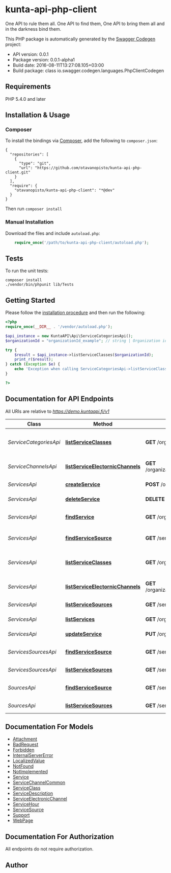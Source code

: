 # kunta-api-php-client
One API to rule them all. One API to find them, One API to bring them all and in the darkness bind them.

This PHP package is automatically generated by the [Swagger Codegen](https://github.com/swagger-api/swagger-codegen) project:

- API version: 0.0.1
- Package version: 0.0.1-alpha1
- Build date: 2016-08-11T13:27:08.105+03:00
- Build package: class io.swagger.codegen.languages.PhpClientCodegen

## Requirements

PHP 5.4.0 and later

## Installation & Usage
### Composer

To install the bindings via [Composer](http://getcomposer.org/), add the following to `composer.json`:

```
{
  "repositories": [
    {
      "type": "git",
      "url": "https://github.com/otavanopisto/kunta-api-php-client.git"
    }
  ],
  "require": {
    "otavanopisto/kunta-api-php-client": "*@dev"
  }
}
```

Then run `composer install`

### Manual Installation

Download the files and include `autoload.php`:

```php
    require_once('/path/to/kunta-api-php-client/autoload.php');
```

## Tests

To run the unit tests:

```
composer install
./vendor/bin/phpunit lib/Tests
```

## Getting Started

Please follow the [installation procedure](#installation--usage) and then run the following:

```php
<?php
require_once(__DIR__ . '/vendor/autoload.php');

$api_instance = new KuntaAPI\Api\ServiceCategoriesApi();
$organizationId = "organizationId_example"; // string | Organization id

try {
    $result = $api_instance->listServiceClasses($organizationId);
    print_r($result);
} catch (Exception $e) {
    echo 'Exception when calling ServiceCategoriesApi->listServiceClasses: ', $e->getMessage(), PHP_EOL;
}

?>
```

## Documentation for API Endpoints

All URIs are relative to *https://demo.kuntaapi.fi/v1*

Class | Method | HTTP request | Description
------------ | ------------- | ------------- | -------------
*ServiceCategoriesApi* | [**listServiceClasses**](docs/Api/ServiceCategoriesApi.md#listserviceclasses) | **GET** /organizations/{organizationId}/serviceClasses/ | List service classes for an organization
*ServiceChannelsApi* | [**listServiceElectornicChannels**](docs/Api/ServiceChannelsApi.md#listserviceelectornicchannels) | **GET** /organizations/{organizationId}/services/{serviceId}/electronicChannels | List service electornic channels
*ServicesApi* | [**createService**](docs/Api/ServicesApi.md#createservice) | **POST** /organizations/{organizationId}/services | Create a service
*ServicesApi* | [**deleteService**](docs/Api/ServicesApi.md#deleteservice) | **DELETE** /organizations/{organizationId}/services/{serviceId} | Delete a service
*ServicesApi* | [**findService**](docs/Api/ServicesApi.md#findservice) | **GET** /organizations/{organizationId}/services/{serviceId} | Find a service by id
*ServicesApi* | [**findServiceSource**](docs/Api/ServicesApi.md#findservicesource) | **GET** /serviceSources/{serviceSourceId} | Find a service by id
*ServicesApi* | [**listServiceClasses**](docs/Api/ServicesApi.md#listserviceclasses) | **GET** /organizations/{organizationId}/serviceClasses/ | List service classes for an organization
*ServicesApi* | [**listServiceElectornicChannels**](docs/Api/ServicesApi.md#listserviceelectornicchannels) | **GET** /organizations/{organizationId}/services/{serviceId}/electronicChannels | List service electornic channels
*ServicesApi* | [**listServiceSources**](docs/Api/ServicesApi.md#listservicesources) | **GET** /serviceSources | List service sources
*ServicesApi* | [**listServices**](docs/Api/ServicesApi.md#listservices) | **GET** /organizations/{organizationId}/services | List services
*ServicesApi* | [**updateService**](docs/Api/ServicesApi.md#updateservice) | **PUT** /organizations/{organizationId}/services/{serviceId} | Update a service
*ServicesSourcesApi* | [**findServiceSource**](docs/Api/ServicesSourcesApi.md#findservicesource) | **GET** /serviceSources/{serviceSourceId} | Find a service by id
*ServicesSourcesApi* | [**listServiceSources**](docs/Api/ServicesSourcesApi.md#listservicesources) | **GET** /serviceSources | List service sources
*SourcesApi* | [**findServiceSource**](docs/Api/SourcesApi.md#findservicesource) | **GET** /serviceSources/{serviceSourceId} | Find a service by id
*SourcesApi* | [**listServiceSources**](docs/Api/SourcesApi.md#listservicesources) | **GET** /serviceSources | List service sources


## Documentation For Models

 - [Attachment](docs/Model/Attachment.md)
 - [BadRequest](docs/Model/BadRequest.md)
 - [Forbidden](docs/Model/Forbidden.md)
 - [InternalServerError](docs/Model/InternalServerError.md)
 - [LocalizedValue](docs/Model/LocalizedValue.md)
 - [NotFound](docs/Model/NotFound.md)
 - [NotImplemented](docs/Model/NotImplemented.md)
 - [Service](docs/Model/Service.md)
 - [ServiceChannelCommon](docs/Model/ServiceChannelCommon.md)
 - [ServiceClass](docs/Model/ServiceClass.md)
 - [ServiceDescription](docs/Model/ServiceDescription.md)
 - [ServiceElectronicChannel](docs/Model/ServiceElectronicChannel.md)
 - [ServiceHour](docs/Model/ServiceHour.md)
 - [ServiceSource](docs/Model/ServiceSource.md)
 - [Support](docs/Model/Support.md)
 - [WebPage](docs/Model/WebPage.md)


## Documentation For Authorization

 All endpoints do not require authorization.


## Author




